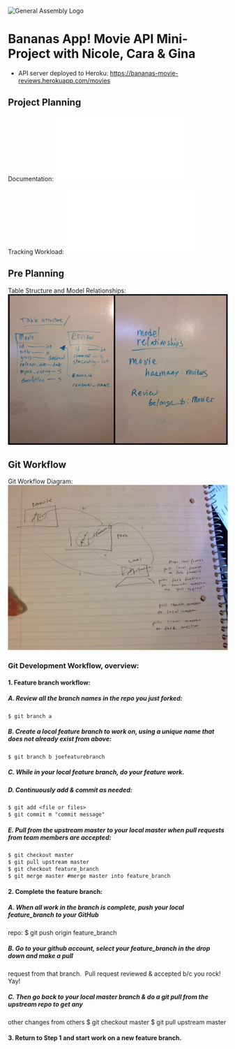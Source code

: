 ![General Assembly Logo](http://i.imgur.com/ke8USTq.png)

# Bananas App!  Movie API Mini-Project with Nicole, Cara & Gina
- API server deployed to Heroku: https://bananas-movie-reviews.herokuapp.com/movies

## Project Planning
Documentation:
![Project Specs and Runbook PDF](README_images/Bananas-ProjectSpecsandRunbook.pdf)

Tracking Workload:
![Sprints PDF](README_images/Bananas-Sprints.pdf)

## Pre Planning
Table Structure and Model Relationships:
![Table Structure and Model Relationships](README_images/preplanning.jpg)

## Git Workflow
Git Workflow Diagram:
![Git Workflow Diagram](README_images/bananas-git-workflow.jpeg)

### Git Development Workflow, overview:

#### 1. Feature branch workflow:
##### A. Review all the branch names in the repo you just forked:
    $ git branch ­a

##### B. Create a local feature branch to work on, using a unique name that does not already exist from above:
    $ git branch ­b joe­feature­branch

##### C. While in your local feature branch, do your feature work.

##### D. Continuously add & commit as needed:
    $ git add <file or files>
    $ git commit ­m "commit message"
##### E. Pull from the upstream master to your local master when pull requests from team members are accepted:
    $ git checkout master
    $ git pull upstream master
    $ git checkout feature_branch
    $ git merge master #merge master into feature_branch

#### 2. Complete the feature branch:
##### A. When all work in the branch is complete, push your local feature_branch to your GitHub
repo:
    $ git push origin feature_branch

##### B. Go to your github account, select your feature_branch in the drop down and make a pull
request from that branch.
­    Pull request reviewed & accepted b/c you rock! Yay!

##### C. Then go back to your local master branch & do a git pull from the upstream repo to get any
other changes from others
    $ git checkout master
    $ git pull upstream master

#### 3. Return to Step 1 and start work on a new feature branch.
